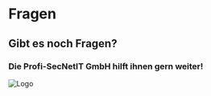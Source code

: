 # Fragen

## Gibt es noch Fragen? 
### Die Profi-SecNetIT GmbH hilft ihnen gern weiter!

![Logo](https://user-images.githubusercontent.com/57149152/212682516-d3574255-120f-4273-be8e-c3d01d829bc0.PNG)
